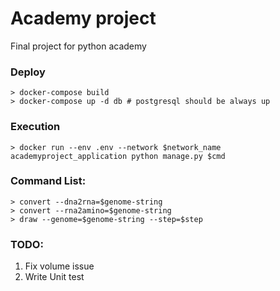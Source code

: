 # Academy project

Final project for python academy


### Deploy
```
> docker-compose build
> docker-compose up -d db # postgresql should be always up
```

### Execution
```
> docker run --env .env --network $network_name academyproject_application python manage.py $cmd
```

### Command List:
```
> convert --dna2rna=$genome-string
> convert --rna2amino=$genome-string
> draw --genome=$genome-string --step=$step
```


### TODO:
1. Fix volume issue
2. Write Unit test